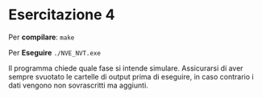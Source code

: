 # Esercitazione 4

Per **compilare**:
`make`

Per **Eseguire**
`./NVE_NVT.exe`

Il programma chiede quale fase si intende simulare. Assicurarsi di aver sempre svuotato le cartelle di output prima di eseguire, in caso contrario i dati vengono non sovrascritti ma aggiunti.
